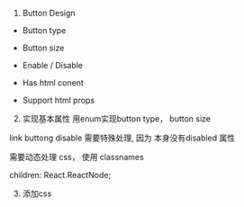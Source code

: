 1. Button Design
- Button type

- Button size

- Enable / Disable
  
- Has html conent

- Support html props

2. 实现基本属性
用enum实现button type， button size

link buttong disable 需要特殊处理, 因为 <a> 本身没有disabled 属性

需要动态处理 css， 使用 classnames

children: React.ReactNode;


3. 添加css